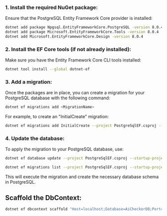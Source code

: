 ﻿### 1. Install the required NuGet package:

Ensure that the PostgreSQL Entity Framework Core provider is installed:

```bash
dotnet add package Npgsql.EntityFrameworkCore.PostgreSQL -version 8.0.4
dotnet add package Microsoft.EntityFrameworkCore.Tools -version 8.0.4
dotnet add Microsoft.EntityFrameworkCore.Design -version 8.0.4
```

### 2. Install the EF Core tools (if not already installed):

Make sure you have the Entity Framework Core CLI tools installed:

```bash
dotnet tool install --global dotnet-ef
```

### 3. Add a migration:

Once the packages are in place, you can create a migration for your PostgreSQL database with the following command:

```bash
dotnet ef migrations add <MigrationName>
```

For example, to create an "InitialCreate" migration:

```bash
dotnet ef migrations add InitialCreate --project PostgreSqlEF.csproj --startup-project ../../AIChecker
```

### 4. Update the database:

To apply the migration to your PostgreSQL database, use:

```bash
dotnet ef database update --project PostgreSqlEF.csproj --startup-project ../../AIChecker --connection "Host=localhost;Database=AiCheckerDB;Port=5432;User Id=AiChecker;Password=123"
```


```bash
dotnet ef migrations list --project PostgreSqlEF.csproj --startup-project ../../AIChecker --connection "Host=localhost;Database=AiCheckerDB;Port=5432;User Id=AiChecker;Password=123"

```
This will execute the migration and create the necessary database schema in PostgreSQL.

## Scaffold the DbContext:

```bash
dotnet ef dbcontext scaffold "Host=localhost;Database=AiCheckerDB;Port=5432;User Id=AiChecker;Password=123" Npgsql.EntityFrameworkCore.PostgreSQL -o DbModels
```
